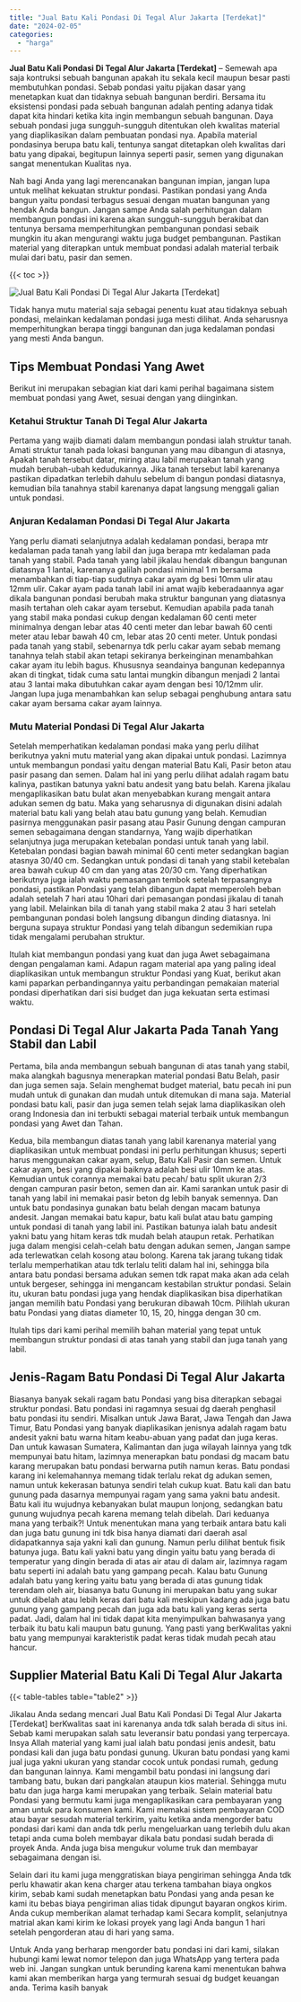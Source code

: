 ```yaml
---
title: "Jual Batu Kali Pondasi Di Tegal Alur Jakarta [Terdekat]"
date: "2024-02-05"
categories: 
  - "harga"
---
```


**Jual Batu Kali Pondasi Di Tegal Alur Jakarta \[Terdekat\]** – Semewah apa saja kontruksi sebuah bangunan apakah itu sekala kecil maupun besar pasti membutuhkan pondasi. Sebab pondasi yaitu pijakan dasar yang menetapkan kuat dan tidaknya sebuah bangunan berdiri. Bersama itu eksistensi pondasi pada sebuah bangunan adalah penting adanya tidak dapat kita hindari ketika kita ingin membangun sebuah bangunan. Daya sebuah pondasi juga sungguh-sungguh ditentukan oleh kwalitas material yang diaplikasikan dalam pembuatan pondasi nya. Apabila material pondasinya berupa batu kali, tentunya sangat ditetapkan oleh kwalitas dari batu yang dipakai, begitupun lainnya seperti pasir, semen yang digunakan sangat menentukan Kualitas nya.

Nah bagi Anda yang lagi merencanakan bangunan impian, jangan lupa untuk melihat kekuatan struktur pondasi. Pastikan pondasi yang Anda bangun yaitu pondasi terbagus sesuai dengan muatan bangunan yang hendak Anda bangun. Jangan sampe Anda salah perhitungan dalam membangun pondasi ini karena akan sungguh-sungguh berakibat dan tentunya bersama memperhitungkan pembangunan pondasi sebaik mungkin itu akan mengurangi waktu juga budget pembangunan. Pastikan material yang diterapkan untuk membuat pondasi adalah material terbaik mulai dari batu, pasir dan semen.

{{< toc >}}

![Jual Batu Kali Pondasi Di Tegal Alur Jakarta [Terdekat]](/images/jual-batu-kali-19.png)

Tidak hanya mutu material saja sebagai penentu kuat atau tidaknya sebuah pondasi, melainkan kedalaman pondasi juga mesti dilihat. Anda seharusnya memperhitungkan berapa tinggi bangunan dan juga kedalaman pondasi yang mesti Anda bangun.

## Tips Membuat Pondasi Yang Awet

Berikut ini merupakan sebagian kiat dari kami perihal bagaimana sistem membuat pondasi yang Awet, sesuai dengan yang diinginkan.

### Ketahui Struktur Tanah Di Tegal Alur Jakarta

Pertama yang wajib diamati dalam membangun pondasi ialah struktur tanah. Amati struktur tanah pada lokasi bangunan yang mau dibangun di atasnya, Apakah tanah tersebut datar, miring atau labil merupakan tanah yang mudah berubah-ubah kedudukannya. Jika tanah tersebut labil karenanya pastikan dipadatkan terlebih dahulu sebelum di bangun pondasi diatasnya, kemudian bila tanahnya stabil karenanya dapat langsung menggali galian untuk pondasi.

### Anjuran Kedalaman Pondasi Di Tegal Alur Jakarta

Yang perlu diamati selanjutnya adalah kedalaman pondasi, berapa mtr kedalaman pada tanah yang labil dan juga berapa mtr kedalaman pada tanah yang stabil. Pada tanah yang labil jikalau hendak dibangun bangunan diatasnya 1 lantai, karenanya galilah pondasi minimal 1 m bersama menambahkan di tiap-tiap sudutnya cakar ayam dg besi 10mm ulir atau 12mm ulir. Cakar ayam pada tanah labil ini amat wajib keberadaannya agar dikala bangunan pondasi berubah maka struktur bangunan yang diatasnya masih tertahan oleh cakar ayam tersebut. Kemudian apabila pada tanah yang stabil maka pondasi cukup dengan kedalaman 60 centi meter minimalnya dengan lebar atas 40 centi meter dan lebar bawah 60 centi meter atau lebar bawah 40 cm, lebar atas 20 centi meter. Untuk pondasi pada tanah yang stabil, sebenarnya tdk perlu cakar ayam sebab memang tanahnya telah stabil akan tetapi sekiranya berkeinginan menambahkan cakar ayam itu lebih bagus. Khususnya seandainya bangunan kedepannya akan di tingkat, tidak cuma satu lantai mungkin dibangun menjadi 2 lantai atau 3 lantai maka dibutuhkan cakar ayam dengan besi 10/12mm ulir. Jangan lupa juga menambahkan kan selup sebagai penghubung antara satu cakar ayam bersama cakar ayam lainnya.

### Mutu Material Pondasi Di Tegal Alur Jakarta

Setelah memperhatikan kedalaman pondasi maka yang perlu dilihat berikutnya yakni mutu material yang akan dipakai untuk pondasi. Lazimnya untuk membangun pondasi yaitu dengan material Batu Kali, Pasir beton atau pasir pasang dan semen. Dalam hal ini yang perlu dilihat adalah ragam batu kalinya, pastikan batunya yakni batu andesit yang batu belah. Karena jikalau mengaplikasikan batu bulat akan menyebabkan kurang mengait antara adukan semen dg batu. Maka yang seharusnya di digunakan disini adalah material batu kali yang belah atau batu gunung yang belah. Kemudian pasirnya menggunakan pasir pasang atau Pasir Gunung dengan campuran semen sebagaimana dengan standarnya, Yang wajib diperhatikan selanjutnya juga merupakan ketebalan pondasi untuk tanah yang labil. Ketebalan pondasi bagian bawah minimal 60 centi meter sedangkan bagian atasnya 30/40 cm. Sedangkan untuk pondasi di tanah yang stabil ketebalan area bawah cukup 40 cm dan yang atas 20/30 cm. Yang diperhatikan berikutnya juga ialah waktu pemasangan tembok setelah terpasangnya pondasi, pastikan Pondasi yang telah dibangun dapat memperoleh beban adalah setelah 7 hari atau 10hari dari pemasangan pondasi jikalau di tanah yang labil. Melainkan bila di tanah yang stabil maka 2 atau 3 hari setelah pembangunan pondasi boleh langsung dibangun dinding diatasnya. Ini berguna supaya struktur Pondasi yang telah dibangun sedemikian rupa tidak mengalami perubahan struktur.

Itulah kiat membangun pondasi yang kuat dan juga Awet sebagaimana dengan pengalaman kami. Adapun ragam material apa yang paling ideal diaplikasikan untuk membangun struktur Pondasi yang Kuat, berikut akan kami paparkan perbandingannya yaitu perbandingan pemakaian material pondasi diperhatikan dari sisi budget dan juga kekuatan serta estimasi waktu.

## Pondasi Di Tegal Alur Jakarta Pada Tanah Yang Stabil dan Labil

Pertama, bila anda membangun sebuah bangunan di atas tanah yang stabil, maka alangkah bagusnya menerapkan material pondasi Batu Belah, pasir dan juga semen saja. Selain menghemat budget material, batu pecah ini pun mudah untuk di gunakan dan mudah untuk ditemukan di mana saja. Material pondasi batu kali, pasir dan juga semen telah sejak lama diaplikasikan oleh orang Indonesia dan ini terbukti sebagai material terbaik untuk membangun pondasi yang Awet dan Tahan.

Kedua, bila membangun diatas tanah yang labil karenanya material yang diaplikasikan untuk membuat pondasi ini perlu perhitungan khusus; seperti harus menggunakan cakar ayam, selup, Batu Kali Pasir dan semen. Untuk cakar ayam, besi yang dipakai baiknya adalah besi ulir 10mm ke atas. Kemudian untuk corannya memakai batu pecah/ batu split ukuran 2/3 dengan campuran pasir beton, semen dan air. Kami sarankan untuk pasir di tanah yang labil ini memakai pasir beton dg lebih banyak semennya. Dan untuk batu pondasinya gunakan batu belah dengan macam batunya andesit. Jangan memakai batu kapur, batu kali bulat atau batu gamping untuk pondasi di tanah yang labil ini. Pastikan batunya ialah batu andesit yakni batu yang hitam keras tdk mudah belah ataupun retak. Perhatikan juga dalam mengisi celah-celah batu dengan adukan semen, Jangan sampe ada terlewatkan celah kosong atau bolong. Karena tak jarang tukang tidak terlalu memperhatikan atau tdk terlalu teliti dalam hal ini, sehingga bila antara batu pondasi bersama adukan semen tdk rapat maka akan ada celah untuk bergeser, sehingga ini mengancam kestabilan struktur pondasi. Selain itu, ukuran batu pondasi juga yang hendak diaplikasikan bisa diperhatikan jangan memilih batu Pondasi yang berukuran dibawah 10cm. Pilihlah ukuran batu Pondasi yang diatas diameter 10, 15, 20, hingga dengan 30 cm.

Itulah tips dari kami perihal memilih bahan material yang tepat untuk membangun struktur pondasi di atas tanah yang stabil dan juga tanah yang labil.

## Jenis-Ragam Batu Pondasi Di Tegal Alur Jakarta

Biasanya banyak sekali ragam batu Pondasi yang bisa diterapkan sebagai struktur pondasi. Batu pondasi ini ragamnya sesuai dg daerah penghasil batu pondasi itu sendiri. Misalkan untuk Jawa Barat, Jawa Tengah dan Jawa Timur, Batu Pondasi yang banyak diaplikasikan jenisnya adalah ragam batu andesit yakni batu warna hitam keabu-abuan yang padat dan juga keras. Dan untuk kawasan Sumatera, Kalimantan dan juga wilayah lainnya yang tdk mempunyai batu hitam, lazimnya menerapkan batu pondasi dg macam batu karang merupakan batu pondasi berwarna putih namun keras. Batu pondasi karang ini kelemahannya memang tidak terlalu rekat dg adukan semen, namun untuk kekerasan batunya sendiri telah cukup kuat. Batu kali dan batu gunung pada dasarnya mempunyai ragam yang sama yakni batu andesit. Batu kali itu wujudnya kebanyakan bulat maupun lonjong, sedangkan batu gunung wujudnya pecah karena memang telah dibelah. Dari keduanya mana yang terbaik?! Untuk menentukan mana yang terbaik antara batu kali dan juga batu gunung ini tdk bisa hanya diamati dari daerah asal didapatkannya saja yakni kali dan gunung. Namun perlu dilihat bentuk fisik batunya juga. Batu kali yakni batu yang dingin yaitu batu yang berada di temperatur yang dingin berada di atas air atau di dalam air, lazimnya ragam batu seperti ini adalah batu yang gampang pecah. Kalau batu Gunung adalah batu yang kering yaitu batu yang berada di atas gunung tidak terendam oleh air, biasanya batu Gunung ini merupakan batu yang sukar untuk dibelah atau lebih keras dari batu kali meskipun kadang ada juga batu gunung yang gampang pecah dan juga ada batu kali yang keras serta padat. Jadi, dalam hal ini tidak dapat kita menyimpulkan bahwasanya yang terbaik itu batu kali maupun batu gunung. Yang pasti yang berKwalitas yakni batu yang mempunyai karakteristik padat keras tidak mudah pecah atau hancur.

## Supplier Material Batu Kali Di Tegal Alur Jakarta

{{< table-tables table="table2" >}}

Jikalau Anda sedang mencari Jual Batu Kali Pondasi Di Tegal Alur Jakarta \[Terdekat\] berKwalitas saat ini karenanya anda tdk salah berada di situs ini. Sebab kami merupakan salah satu leveransir batu pondasi yang terpercaya. Insya Allah material yang kami jual ialah batu pondasi jenis andesit, batu pondasi kali dan juga batu pondasi gunung. Ukuran batu pondasi yang kami jual juga yakni ukuran yang standar cocok untuk pondasi rumah, gedung dan bangunan lainnya. Kami mengambil batu pondasi ini langsung dari tambang batu, bukan dari pangkalan ataupun kios material. Sehingga mutu batu dan juga harga kami merupakan yang terbaik. Selain material batu Pondasi yang bermutu kami juga mengaplikasikan cara pembayaran yang aman untuk para konsumen kami. Kami memakai sistem pembayaran COD atau bayar sesudah material terkirim, yaitu ketika anda mengorder batu pondasi dari kami dan anda tdk perlu mengeluarkan uang terlebih dulu akan tetapi anda cuma boleh membayar dikala batu pondasi sudah berada di proyek Anda. Anda juga bisa mengukur volume truk dan membayar sebagaimana dengan isi.

Selain dari itu kami juga menggratiskan biaya pengiriman sehingga Anda tdk perlu khawatir akan kena charger atau terkena tambahan biaya ongkos kirim, sebab kami sudah menetapkan batu Pondasi yang anda pesan ke kami itu bebas biaya pengiriman alias tidak dipungut bayaran ongkos kirim. Anda cukup memberikan alamat terhadap kami Secara komplit, selanjutnya matrial akan kami kirim ke lokasi proyek yang lagi Anda bangun 1 hari setelah pengorderan atau di hari yang sama.

Untuk Anda yang berharap mengorder batu pondasi ini dari kami, silakan hubungi kami lewat nomor telepon dan juga WhatsApp yang tertera pada web ini. Jangan sungkan untuk berunding karena kami menentukan bahwa kami akan memberikan harga yang termurah sesuai dg budget keuangan anda. Terima kasih banyak
